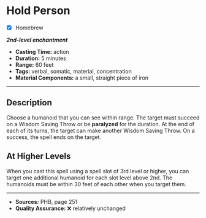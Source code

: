 # Hold Person
- [x] Homebrew

***2nd-level enchantment***
- **Casting Time:** action
- **Duration:** 5 minutes
- **Range:** 60 feet
- **Tags:** verbal, somatic, material, concentration
- **Material Components:** a small, straight piece of iron

---

## Description
Choose a humanoid that you can see within range.
The target must succeed on a Wisdom Saving Throw or be **paralyzed** for the duration.
At the end of each of its turns, the target can make another Wisdom Saving Throw.
On a success, the spell ends on the target.

## At Higher Levels
When you cast this spell using a spell slot of 3rd level or higher, you can target one additional humanoid for each slot level above 2nd.
The humanoids must be within 30 feet of each other when you target them.

---

- **Sources:** PHB, page 251
- **Quality Assurance:** :x: relatively unchanged
